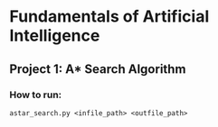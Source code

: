 # Fundamentals of Artificial Intelligence
## Project 1: A* Search Algorithm
### How to run:
`astar_search.py <infile_path> <outfile_path>`
